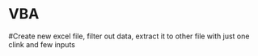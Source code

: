 # VBA
#Create new excel file, filter out data, extract it to other file with just one clink and few inputs
